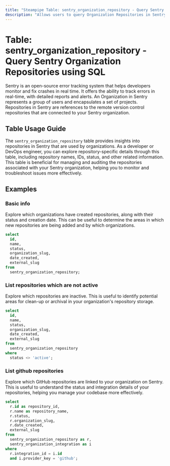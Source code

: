 ```yaml
---
title: "Steampipe Table: sentry_organization_repository - Query Sentry Organization Repositories using SQL"
description: "Allows users to query Organization Repositories in Sentry, specifically providing information about the repositories used by the organizations, including their name, ID, status, and other relevant details."
---
```


# Table: sentry_organization_repository - Query Sentry Organization Repositories using SQL

Sentry is an open-source error tracking system that helps developers monitor and fix crashes in real time. It offers the ability to track errors in real-time, with detailed reports and alerts. An Organization in Sentry represents a group of users and encapsulates a set of projects. Repositories in Sentry are references to the remote version control repositories that are connected to your Sentry organization.

## Table Usage Guide

The `sentry_organization_repository` table provides insights into repositories in Sentry that are used by organizations. As a developer or DevOps engineer, you can explore repository-specific details through this table, including repository names, IDs, status, and other related information. This table is beneficial for managing and auditing the repositories associated with your Sentry organization, helping you to monitor and troubleshoot issues more effectively.

## Examples

### Basic info
Explore which organizations have created repositories, along with their status and creation date. This can be useful to determine the areas in which new repositories are being added and by which organizations.

```sql
select
  id,
  name,
  status,
  organization_slug,
  date_created,
  external_slug
from
  sentry_organization_repository;
```

### List repositories which are not active
Explore which repositories are inactive. This is useful to identify potential areas for clean-up or archival in your organization's repository storage.

```sql
select
  id,
  name,
  status,
  organization_slug,
  date_created,
  external_slug
from
  sentry_organization_repository
where
  status <> 'active';
```

### List github repositories
Explore which GitHub repositories are linked to your organization on Sentry. This is useful to understand the status and integration details of your repositories, helping you manage your codebase more effectively.

```sql
select
  r.id as repository_id,
  r.name as repository_name,
  r.status,
  r.organization_slug,
  r.date_created,
  external_slug
from
  sentry_organization_repository as r,
  sentry_organization_integration as i
where
  r.integration_id = i.id
  and i.provider_key = 'github';
```